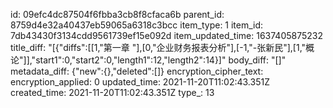 id: 09efc4dc87504f6fbba3cb8f8cfaca6b
parent_id: 8759d4e32a40437eb59065a6318c3bcc
item_type: 1
item_id: 7db43430f3134cdd9561739ef15e092d
item_updated_time: 1637405875232
title_diff: "[{\"diffs\":[[1,\"第一章 \"],[0,\"企业财务报表分析\"],[-1,\"-张新民\"],[1,\"概论\"]],\"start1\":0,\"start2\":0,\"length1\":12,\"length2\":14}]"
body_diff: "[]"
metadata_diff: {"new":{},"deleted":[]}
encryption_cipher_text: 
encryption_applied: 0
updated_time: 2021-11-20T11:02:43.351Z
created_time: 2021-11-20T11:02:43.351Z
type_: 13